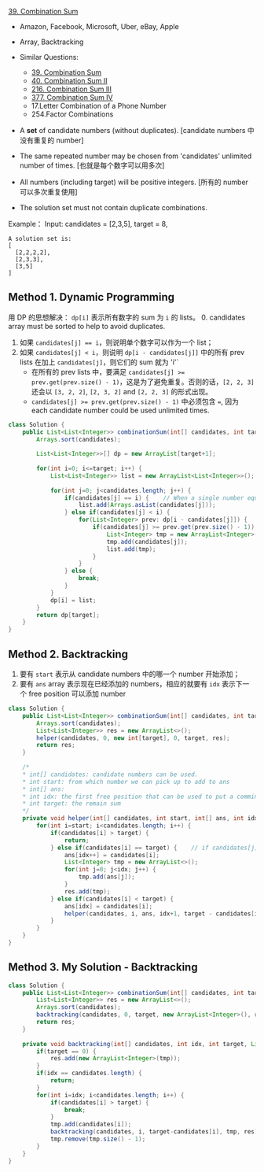 [39. Combination Sum](https://leetcode.com/problems/combination-sum/)

* Amazon, Facebook, Microsoft, Uber, eBay, Apple
* Array, Backtracking
* Similar Questions:
    * [39. Combination Sum](https://leetcode.com/problems/combination-sum/)
    * [40. Combination Sum II](https://leetcode.com/problems/combination-sum-ii/)
    * [216. Combination Sum III](https://leetcode.com/problems/combination-sum-iii/)
    * [377. Combination Sum IV](https://leetcode.com/problems/combination-sum-iv/)
    * 17.Letter Combination of a Phone Number
    * 254.Factor Combinations
    

* A **set** of candidate numbers (without duplicates). [candidate numbers 中没有重复的 number]
* The same repeated number may be chosen from 'candidates' unlimited number of times. [也就是每个数字可以用多次]
* All numbers (including target) will be positive integers. [所有的 number 可以多次重复使用]
* The solution set must not contain duplicate combinations.

Example：
Input: candidates = [2,3,5], target = 8,
    
    A solution set is:
    [
      [2,2,2,2],
      [2,3,3],
      [3,5]
    ]

## Method 1. Dynamic Programming 
用 DP 的思想解决： `dp[i]` 表示所有数字的 sum 为 `i` 的 lists。
0. candidates array must be sorted to help to avoid duplicates.
1. 如果 `candidates[j] == i`，则说明单个数字可以作为一个 list；
2. 如果 `candidates[j] < i`，则说明 `dp[i - candidates[j]]` 中的所有 prev lists 在加上 `candidates[j]`，则它们的 sum 就为 'i'` 
    * 在所有的 prev lists 中，要满足 `candidates[j] >= prev.get(prev.size() - 1)`，这是为了避免重复。否则的话，`[2, 2, 3]` 还会以 `[3, 2, 2]`, `[2, 3, 2]` and `[2, 2, 3]` 的形式出现。
    * `candidates[j] >= prev.get(prev.size() - 1)` 中必须包含 `=`, 因为 each candidate number could be used unlimited times.

```java 
class Solution {
    public List<List<Integer>> combinationSum(int[] candidates, int target) {
        Arrays.sort(candidates);
        
        List<List<Integer>>[] dp = new ArrayList[target+1];
        
        for(int i=0; i<=target; i++) {
            List<List<Integer>> list = new ArrayList<List<Integer>>();
            
            for(int j=0; j<candidates.length; j++) {
                if(candidates[j] == i) {    // When a single number equals target i
                    list.add(Arrays.asList(candidates[j]));
                } else if(candidates[j] < i) {
                    for(List<Integer> prev: dp[i - candidates[j]]) {
                        if(candidates[j] >= prev.get(prev.size() - 1)) {    // Only add larger number to avoid duplicates
                            List<Integer> tmp = new ArrayList<Integer>(prev);
                            tmp.add(candidates[j]);
                            list.add(tmp);
                        }
                    }
                } else {
                    break;
                }
            }
            dp[i] = list;
        }
        return dp[target];
    }
}
```


## Method 2. Backtracking
1. 要有 `start` 表示从 candidate numbers 中的哪一个 number 开始添加；
2. 要有 `ans` array 表示现在已经添加的 numbers，相应的就要有 `idx` 表示下一个 free position 可以添加 number

```java
class Solution {
    public List<List<Integer>> combinationSum(int[] candidates, int target) {
        Arrays.sort(candidates);
        List<List<Integer>> res = new ArrayList<>();
        helper(candidates, 0, new int[target], 0, target, res);
        return res;
    }
    
    /*
    * int[] candidates: candidate numbers can be used.
    * int start: from which number we can pick up to add to ans
    * int[] ans: 
    * int idx: the first free position that can be used to put a comming number
    * int target: the remain sum
    */
    private void helper(int[] candidates, int start, int[] ans, int idx, int target, List<List<Integer>> res) {
        for(int i=start; i<candidates.length; i++) {
            if(candidates[i] > target) {    
                return;
            } else if(candidates[i] == target) {    // if candidates[j] == target, then add to ans and put it into res
                ans[idx++] = candidates[i];
                List<Integer> tmp = new ArrayList<>();
                for(int j=0; j<idx; j++) {
                    tmp.add(ans[j]);
                }
                res.add(tmp);
            } else if(candidates[i] < target) {
                ans[idx] = candidates[i];
                helper(candidates, i, ans, idx+1, target - candidates[i], res);
            }
        }
    }
}
```


## Method 3. My Solution - Backtracking
```java
class Solution {
    public List<List<Integer>> combinationSum(int[] candidates, int target) {
        List<List<Integer>> res = new ArrayList<>();
        Arrays.sort(candidates);
        backtracking(candidates, 0, target, new ArrayList<Integer>(), res);
        return res;
    }
    
    private void backtracking(int[] candidates, int idx, int target, List<Integer> tmp, List<List<Integer>> res) {
        if(target == 0) {
            res.add(new ArrayList<Integer>(tmp));
        }
        if(idx == candidates.length) {
            return;
        }
        for(int i=idx; i<candidates.length; i++) {
            if(candidates[i] > target) {
                break;
            }
            tmp.add(candidates[i]);
            backtracking(candidates, i, target-candidates[i], tmp, res);    // restart from i, since the same number can be chosen unlimited times.
            tmp.remove(tmp.size() - 1);
        }
    }
}
```